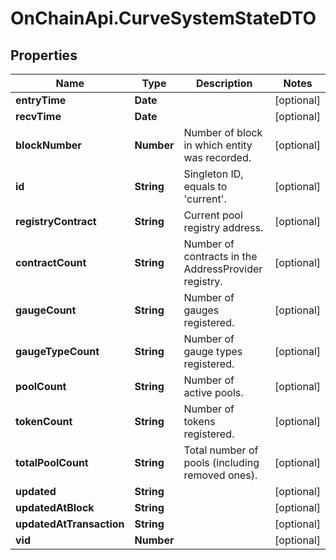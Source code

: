 # OnChainApi.CurveSystemStateDTO

## Properties

Name | Type | Description | Notes
------------ | ------------- | ------------- | -------------
**entryTime** | **Date** |  | [optional] 
**recvTime** | **Date** |  | [optional] 
**blockNumber** | **Number** | Number of block in which entity was recorded. | [optional] 
**id** | **String** | Singleton ID, equals to &#39;current&#39;. | [optional] 
**registryContract** | **String** | Current pool registry address. | [optional] 
**contractCount** | **String** | Number of contracts in the AddressProvider registry. | [optional] 
**gaugeCount** | **String** | Number of gauges registered. | [optional] 
**gaugeTypeCount** | **String** | Number of gauge types registered. | [optional] 
**poolCount** | **String** | Number of active pools. | [optional] 
**tokenCount** | **String** | Number of tokens registered. | [optional] 
**totalPoolCount** | **String** | Total number of pools (including removed ones). | [optional] 
**updated** | **String** |  | [optional] 
**updatedAtBlock** | **String** |  | [optional] 
**updatedAtTransaction** | **String** |  | [optional] 
**vid** | **Number** |  | [optional] 


